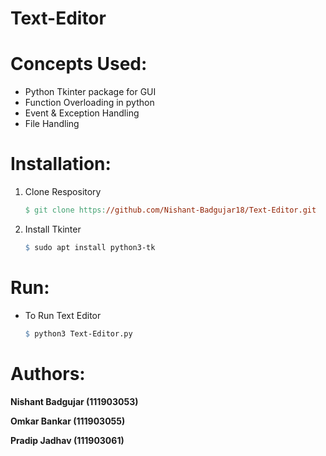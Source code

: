 # Text-Editor

# Concepts Used:

* Python Tkinter package for GUI
* Function Overloading in python
* Event & Exception Handling 
* File Handling 

# Installation:

1. Clone Respository

    ```makefile
    $ git clone https://github.com/Nishant-Badgujar18/Text-Editor.git
    ```

2. Install Tkinter

    ```makefile
    $ sudo apt install python3-tk
    ```
    
# Run:

-   To Run Text Editor

    ```makefile
    $ python3 Text-Editor.py
    ```

# Authors:

**Nishant Badgujar (111903053)**

**Omkar Bankar (111903055)**

**Pradip Jadhav (111903061)**

